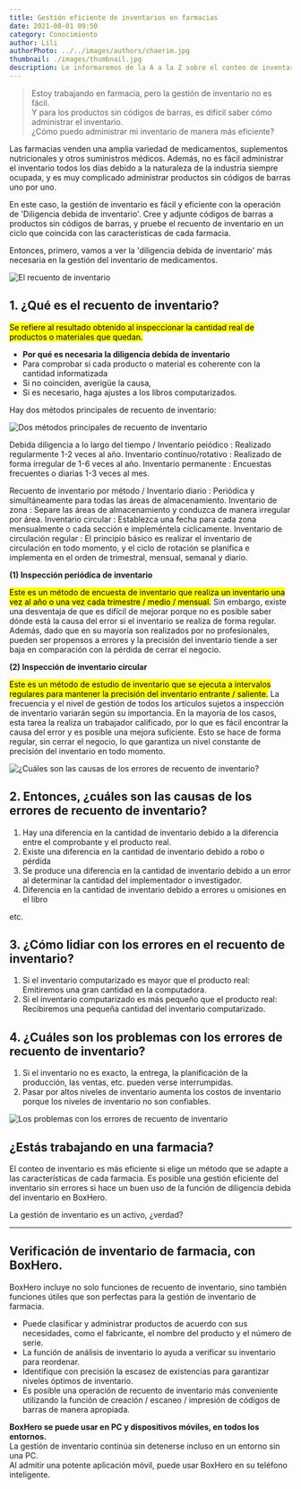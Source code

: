 ```yaml
---
title: Gestión eficiente de inventarios en farmacias
date: 2021-08-01 09:50
category: Conocimiento
author: Lili
authorPhoto: ../../images/authors/chaerim.jpg
thumbnail: ./images/thumbnail.jpg
description: Le informaremos de la A a la Z sobre el conteo de inventarios más necesario en la gestión de inventarios farmacéuticos.
---
```

> Estoy trabajando en farmacia, pero la gestión de inventario no es fácil.<br/>
> Y para los productos sin códigos de barras, es difícil saber cómo administrar el inventario.<br/>
> ¿Cómo puedo administrar mi inventario de manera más eficiente?

Las farmacias venden una amplia variedad de medicamentos, suplementos nutricionales y otros suministros médicos.
Además, no es fácil administrar el inventario todos los días debido a la naturaleza de la industria siempre ocupada, y es muy complicado administrar productos sin códigos de barras uno por uno.

En este caso, la gestión de inventario es fácil y eficiente con la operación de 'Diligencia debida de inventario'.
Cree y adjunte códigos de barras a productos sin códigos de barras, y pruebe el recuento de inventario en un ciclo que coincida con las características de cada farmacia.

Entonces, primero, vamos a ver la 'diligencia debida de inventario' más necesaria en la gestión del inventario de medicamentos.

![El recuento de inventario](./images/1.jpg)

## 1. ¿Qué es el recuento de inventario?

<mark>Se refiere al resultado obtenido al inspeccionar la cantidad real de productos o materiales que quedan.</mark>

- **Por qué es necesaria la diligencia debida de inventario**
- Para comprobar si cada producto o material es coherente con la cantidad informatizada
- Si no coinciden, averigüe la causa,
- Si es necesario, haga ajustes a los libros computarizados.

Hay dos métodos principales de recuento de inventario:

![Dos métodos principales de recuento de inventario](./images/2.png)

<invisible>
Debida diligencia a lo largo del tiempo /
Inventario peiódico : Realizado regularmente 1-2 veces al año.
Inventario contínuo/rotativo : Realizado de forma irregular de 1-6 veces al año.
Inventario permanente : Encuestas frecuentes o diarias 1-3 veces al mes.

Recuento de inventario por método /
Inventario diario : Periódica y simultáneamente para todas las áreas de almacenamiento.
Inventario de zona : Separe las áreas de almacenamiento y conduzca de manera irregular por área.
Inventario circular : Establezca una fecha para cada zona mensualmente o cada sección e impleméntela cíclicamente.
Inventario de circulación regular : El principio básico es realizar el inventario de circulación en todo momento, y el ciclo de rotación se planifica e implementa en el orden de trimestral, mensual, semanal y diario.

</invisible>

**(1) Inspección periódica de inventario**

<mark>Este es un método de encuesta de inventario que realiza un inventario una vez al año o una vez cada trimestre / medio / mensual.</mark> Sin embargo, existe una desventaja de que es difícil de mejorar porque no es posible saber dónde está la causa del error si el inventario se realiza de forma regular. Además, dado que en su mayoría son realizados por no profesionales, pueden ser propensos a errores y la precisión del inventario tiende a ser baja en comparación con la pérdida de cerrar el negocio.

**(2) Inspección de inventario circular**

<mark>Este es un método de estudio de inventario que se ejecuta a intervalos regulares para mantener la precisión del inventario entrante / saliente.</mark> La frecuencia y el nivel de gestión de todos los artículos sujetos a inspección de inventario variarán según su importancia. En la mayoría de los casos, esta tarea la realiza un trabajador calificado, por lo que es fácil encontrar la causa del error y es posible una mejora suficiente. Esto se hace de forma regular, sin cerrar el negocio, lo que garantiza un nivel constante de precisión del inventario en todo momento.

![¿Cuáles son las causas de los errores de recuento de inventario?](./images/3.jpg)

## 2. Entonces, ¿cuáles son las causas de los errores de recuento de inventario?

1. Hay una diferencia en la cantidad de inventario debido a la diferencia entre el comprobante y el producto real.
2. Existe una diferencia en la cantidad de inventario debido a robo o pérdida
3. Se produce una diferencia en la cantidad de inventario debido a un error al determinar la cantidad del implementador o investigador.
4. Diferencia en la cantidad de inventario debido a errores u omisiones en el libro

etc.

## 3. ¿Cómo lidiar con los errores en el recuento de inventario?

1. Si el inventario computarizado es mayor que el producto real: Emitiremos una gran cantidad en la computadora.
2. Si el inventario computarizado es más pequeño que el producto real: Recibiremos una pequeña cantidad del inventario computarizado.

## 4. ¿Cuáles son los problemas con los errores de recuento de inventario?

1. Si el inventario no es exacto, la entrega, la planificación de la producción, las ventas, etc. pueden verse interrumpidas.
2. Pasar por altos niveles de inventario aumenta los costos de inventario porque los niveles de inventario no son confiables.

![Los problemas con los errores de recuento de inventario](./images/4.jpg)

## ¿Estás trabajando en una farmacia?

El conteo de inventario es más eficiente si elige un método que se adapte a las características de cada farmacia. Es posible una gestión eficiente del inventario sin errores si hace un buen uso de la función de diligencia debida del inventario en BoxHero.

La gestión de inventario es un activo, ¿verdad?

---

## Verificación de inventario de farmacia, con BoxHero.

BoxHero incluye no solo funciones de recuento de inventario, sino también funciones útiles que son perfectas para la gestión de inventario de farmacia.

- Puede clasificar y administrar productos de acuerdo con sus necesidades, como el fabricante, el nombre del producto y el número de serie.
- La función de análisis de inventario lo ayuda a verificar su inventario para reordenar.
- Identifique con precisión la escasez de existencias para garantizar niveles óptimos de inventario.
- Es posible una operación de recuento de inventario más conveniente utilizando la función de creación / escaneo / impresión de códigos de barras de manera apropiada.

<tip-box>

**BoxHero se puede usar en PC y dispositivos móviles, en todos los entornos.**<br/>
La gestión de inventario continúa sin detenerse incluso en un entorno sin una PC.<br/>
Al admitir una potente aplicación móvil, puede usar BoxHero en su teléfono inteligente.

</tip-box>

